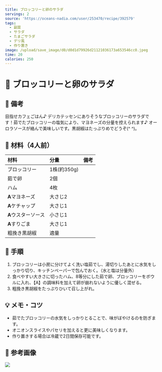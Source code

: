 ```yaml
---
title: ブロッコリーと卵のサラダ
servings: 2
source: 'https://oceans-nadia.com/user/253470/recipe/392579'
tags:
  - 副菜
  - サラダ
  - たまごサラダ
  - デリ風
  - 作り置き
image: /upload/save_image/d0/d0d1d79926d21121036173a653546cc0.jpeg
time: 20
calories: 250
---
```


# 🍳 ブロッコリーと卵のサラダ

## 📝 備考
目指せカフェごはん♪ デリカテッセンにありそうなブロッコリーのサラダです！茹でたブロッコリーの塩気により、マヨネーズの分量を控えられます♪ オーロラソースが絡んで美味しいです。黒胡椒はたっぷりめでどうぞ(^ ^)。

## 🛒 材料（4人前）
| 材料           | 分量         | 備考 |
|:---------------|:-------------|:-----|
| ブロッコリー   | 1株(約350g) |      |
| 茹で卵         | 2個          |      |
| ハム           | 4枚          |      |
| **A**マヨネーズ | 大さじ2     |      |
| **A**ケチャップ | 大さじ1     |      |
| **A**ウスターソース | 小さじ1 |      |
| **A**すりごま   | 大さじ1     |      |
| 粗挽き黒胡椒   | 適量         |      |

## 🥣 手順
1. ブロッコリーは小房に分けてよく洗い塩茹でし、湯切りしたあとに水気をしっかり切り、キッチンペーパーで包んでおく。（水と塩は分量外）
2. 食べやすい大きさに切ったハム、8等分にした茹で卵、ブロッコリーをボウルに入れ、【A】の調味料を加えて卵が崩れないように優しく混ぜる。
3. 粗挽き黒胡椒をたっぷりひいて召し上がれ。

## 💡 メモ・コツ
- 茹でたブロッコリーの水気をしっかりとることで、味がぼやけるのを防ぎます。
- オニオンスライスやパセリを加えると更に美味しくなります。
- 作り置きする場合は冷蔵で2日間保存可能です。

## 📸 参考画像

![](https://asset.oceans-nadia.com/upload/save_image/d0/d0d1d79926d21121036173a653546cc0.jpeg?impolicy=insidewm&w=820&h=1228)

